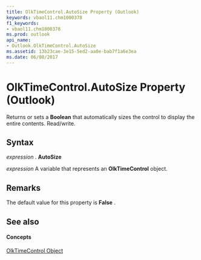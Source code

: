 ```yaml
---
title: OlkTimeControl.AutoSize Property (Outlook)
keywords: vbaol11.chm1000378
f1_keywords:
- vbaol11.chm1000378
ms.prod: outlook
api_name:
- Outlook.OlkTimeControl.AutoSize
ms.assetid: 13b23cae-3e15-5ed2-aa0e-bab7f1a6e3ea
ms.date: 06/08/2017
---
```



# OlkTimeControl.AutoSize Property (Outlook)

Returns or sets a  **Boolean** that automatically sizes the control to display the entire contents. Read/write.


## Syntax

 _expression_ . **AutoSize**

 _expression_ A variable that represents an **OlkTimeControl** object.


## Remarks

 The default value for this property is **False** .


## See also


#### Concepts


[OlkTimeControl Object](olktimecontrol-object-outlook.md)

